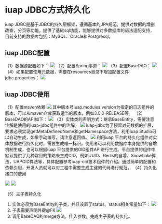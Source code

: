 # iuap JDBC方式持久化

iuap JDBC是基于JDBC的持久层框架，遵循基本的JPA规范，提供对数据的增删改查，分页等功能。提供了基础sql功能，能够提供对多数据库的语法适配支持，目前支持的数据库包括：MySQL、Oracle和Postgresql。

## iuap JDBC配置
（1）数据源配置如下：
 ![](../image/image61.png)
（2）配置Spring事务：
 ![](../image/image62.png)
（3）配置BaseDAO：
![](../image/image63.png)
（4）如果配置使用元数据，需要在resources目录下增加配置文件jdbc.properties：
 ![](../image/image64.png)

## iuap JDBC使用
（1）配置maven依赖
 ![](../image/image65.png)
其中版本号iuap.modules.version为指定的日志组件的版本，可以从maven仓库获取适当的版本，例如3.0.0-RELEASE等。
（2）BaseDAO的API如下：
 ![](../image/image66.png)
（3）实体类的声明方式：继承BaseEntity，需要注意注解是使用的iuap-jdbc组件中的注解。
 ![](../image/image67.png)
	iuap-jdbc为了预留对元数据的扩展，要求必须实现getMetaDefinedName和getNamespace方法，利用iuap Studio可以自动生成，如果手动编写，请注意返回值。
 ![](../image/image68.png)
利用iuap 平台的持久化组件对实体数据进行持久化时，需要生成唯一标识，使用者可以利用数据库本身提供的自增机制生成，也可以根据iuap 平台提供的OID组件API进行生成。平台提供的组件中默认提供了几种常用的策略来生成OID，例如UUID、Redis的自增、Snowflake算法，UAPOID算法等，具体配置参考iuap-oid技术组件的介绍。通过简单的配置和依赖引用，开发人员就可以对工程中需要生成主键的代码进行规范。
（4）持久化接口的使用

 ![](../image/image69.png)
 ![](../image/image70.png)

（5）主子表持久化

 1. 实体必须为BaseEntity的子类，并且设置了status。status相关常量如下：
 ![](../image/image71.png)
 2. 子表需要声明外键@FK
 ![](../image/image72.png)
 3. 调用BaseDAO的merge方法，传入参数，完成主子表的持久化。

